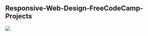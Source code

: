 ## Responsive-Web-Design-FreeCodeCamp-Projects 

<img src="https://pbs.twimg.com/media/Es-ivo8VcAIBlYA?format=png&name=large" >
